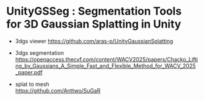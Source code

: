#  UnityGSSeg : Segmentation Tools for 3D Gaussian Splatting in Unity 

- 3dgs viewer
  https://github.com/aras-p/UnityGaussianSplatting  
- 3dgs segmentation  
  https://openaccess.thecvf.com/content/WACV2025/papers/Chacko_Lifting_by_Gaussians_A_Simple_Fast_and_Flexible_Method_for_WACV_2025_paper.pdf

- splat to mesh  
   https://github.com/Anttwo/SuGaR
